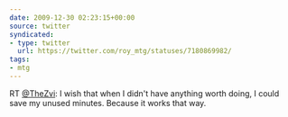 ```yaml
---
date: 2009-12-30 02:23:15+00:00
source: twitter
syndicated:
- type: twitter
  url: https://twitter.com/roy_mtg/statuses/7180869982/
tags:
- mtg
---
```


RT [@TheZvi](https://twitter.com/TheZvi/): I wish that when I didn't have anything worth doing, I could save my unused minutes. Because it works that way.